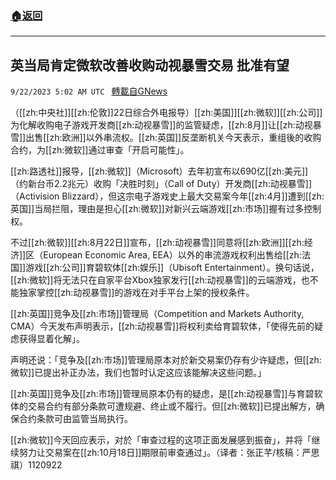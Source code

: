 ###  [:house:返回](README.md)
---


## 英当局肯定微软改善收购动视暴雪交易 批准有望
`9/22/2023 5:02 AM UTC ` [轉載自GNews](https://gnews.org/articles/1726900)

（[[zh:中央社]][[zh:伦敦]]22日综合外电报导）[[zh:美国]][[zh:微软]][[zh:公司]]为化解收购电子游戏开发商[[zh:动视暴雪]]的监管疑虑，[[zh:8月]]让[[zh:动视暴雪]]出售[[zh:欧洲]]以外串流权。[[zh:英国]]反垄断机关今天表示，重组後的收购合约，为[[zh:微软]]通过审查「开启可能性」。

[[zh:路透社]]报导，[[zh:微软]]（Microsoft）去年初宣布以690亿[[zh:美元]]（约新台币2.2兆元）收购「决胜时刻」（Call of Duty）开发商[[zh:动视暴雪]]（Activision Blizzard），但这宗电子游戏史上最大交易案今年[[zh:4月]]遭到[[zh:英国]]当局拦阻，理由是担心[[zh:微软]]对新兴云端游戏[[zh:市场]]握有过多控制权。

不过[[zh:微软]][[zh:8月22日]]宣布，[[zh:动视暴雪]]同意将[[zh:欧洲]][[zh:经济]]区（European Economic Area, EEA）以外的串流游戏权利出售给[[zh:法国]]游戏[[zh:公司]]育碧软体[[zh:娱乐]]（Ubisoft Entertainment）。换句话说，[[zh:微软]]将无法只在自家平台Xbox独家发行[[zh:动视暴雪]]的云端游戏，也不能独家掌控[[zh:动视暴雪]]的游戏在对手平台上架的授权条件。

[[zh:英国]]竞争及[[zh:市场]]管理局（Competition and Markets Authority, CMA）今天发布声明表示，[[zh:动视暴雪]]将权利卖给育碧软体，「使得先前的疑虑获得显着化解」。

声明还说：「竞争及[[zh:市场]]管理局原本对於新交易案仍存有少许疑虑，但[[zh:微软]]已提出补正办法，我们也暂时认定这应该能解决这些问题。」

[[zh:英国]]竞争及[[zh:市场]]管理局原本仍有的疑虑，是[[zh:动视暴雪]]与育碧软体的交易合约有部分条款可遭规避、终止或不履行。但[[zh:微软]]已提出解方，确保合约条款可由监管当局执行。

[[zh:微软]]今天回应表示，对於「审查过程的这项正面发展感到振奋」，并将「继续努力让交易案在[[zh:10月18日]]期限前审查通过」。（译者：张正芊/核稿：严思祺）1120922
